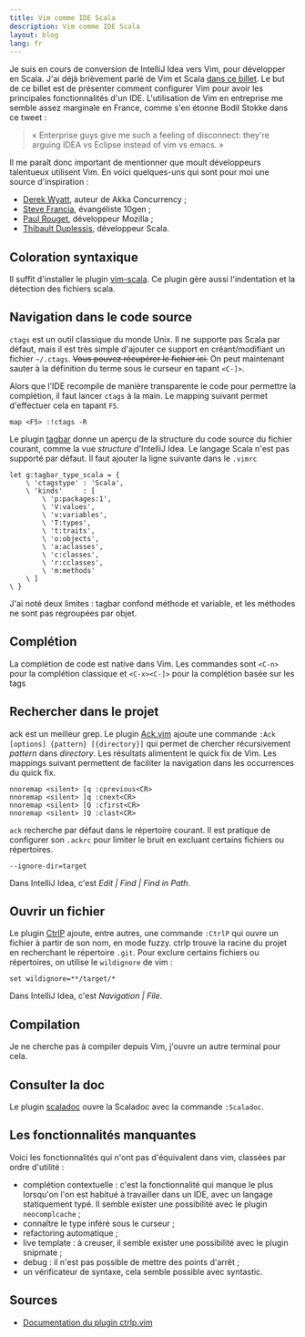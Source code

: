 ```yaml
---
title: Vim comme IDE Scala
description: Vim comme IDE Scala
layout: blog
lang: fr
---
```

Je suis en cours de conversion de IntelliJ Idea vers Vim, pour développer en Scala. J'ai déjà
brièvement parlé de Vim et Scala [dans ce billet](tdd-en-scala.html). Le but de ce billet est de
présenter comment configurer Vim pour avoir les principales fonctionnalités d'un IDE. L'utilisation
de Vim en entreprise me semble assez marginale en France, comme s'en étonne Bodil Stokke dans ce
tweet :

> « Enterprise guys give me such a feeling of disconnect: they're arguing IDEA vs Eclipse instead of
> vim vs emacs. »

Il me paraît donc important de mentionner que moult développeurs talentueux utilisent Vim. En voici
quelques-uns qui sont pour moi une source d'inspiration :

-   [Derek Wyatt](https://twitter.com/derekwyatt), auteur de Akka Concurrency ;
-   [Steve Francia](https://twitter.com/spf13), évangéliste 10gen ;
-   [Paul Rouget](https://twitter.com/paulrouget), développeur Mozilla ;
-   [Thibault Duplessis](https://twitter.com/ornicar), développeur Scala.

## Coloration syntaxique

Il suffit d'installer le plugin [vim-scala](https://github.com/derekwyatt/vim-scala). Ce plugin gère
aussi l'indentation et la détection des fichiers scala.

## Navigation dans le code source

`ctags` est un outil classique du monde Unix. Il ne supporte pas Scala par défaut, mais il est très
simple d'ajouter ce support en créant/modifiant un fichier `~/.ctags`. ~~Vous pouvez récupérer le
fichier ici.~~ On peut maintenant sauter à la
définition du terme sous le curseur en tapant `<C-]>`.

Alors que l'IDE recompile de manière transparente le code pour permettre la complétion, il faut
lancer `ctags` à la main. Le mapping suivant permet d'effectuer cela en tapant `F5`.

```
map <F5> :!ctags -R
```

Le plugin [tagbar](https://github.com/majutsushi/tagbar/) donne un aperçu de la structure du code
source du fichier courant, comme la vue *structure* d'IntelliJ Idea. Le langage Scala n'est pas
supporté par défaut. Il faut ajouter la ligne suivante dans le `.vimrc`

```
let g:tagbar_type_scala = {
    \ 'ctagstype' : 'Scala',
    \ 'kinds'     : [
        \ 'p:packages:1',
        \ 'V:values',
        \ 'v:variables',
        \ 'T:types',
        \ 't:traits',
        \ 'o:objects',
        \ 'a:aclasses',
        \ 'c:classes',
        \ 'r:cclasses',
        \ 'm:methods'
    \ ]
\ }
```

J'ai noté deux limites : tagbar confond méthode et variable, et les méthodes ne sont pas regroupées
par objet.

## Complétion

La complétion de code est native dans Vim. Les commandes sont `<C-n>` pour la complétion classique
et `<C-x><C-]>` pour la complétion basée sur les tags

## Rechercher dans le projet

ack est un meilleur grep. Le plugin [Ack.vim](https://github.com/mileszs/ack.vim) ajoute une
commande `:Ack [options] {pattern} [{directory}]` qui permet de chercher récursivement *pattern*
dans *directory*. Les résultats alimentent le quick fix de Vim. Les mappings suivant permettent de
faciliter la navigation dans les occurrences du quick fix.

```
nnoremap <silent> [q :cprevious<CR>
nnoremap <silent> ]q :cnext<CR>
nnoremap <silent> [Q :cfirst<CR>
nnoremap <silent> ]Q :clast<CR>
```

`ack` recherche par défaut dans le répertoire courant. Il est pratique de configurer son `.ackrc` pour
limiter le bruit en excluant certains fichiers ou répertoires.

```
--ignore-dir=target
```

Dans IntelliJ Idea, c'est *Edit | Find | Find in Path*.

## Ouvrir un fichier

Le plugin [CtrlP](https://github.com/kien/ctrlp.vim) ajoute, entre autres, une commande `:CtrlP` qui
ouvre un fichier à partir de son nom, en mode fuzzy. ctrlp trouve la racine du projet en recherchant
le répertoire `.git`. Pour exclure certains fichiers ou répertoires, on utilise le `wildignore` de
vim :

```
set wildignore=**/target/*
```

Dans IntelliJ Idea, c'est *Navigation | File*.

## Compilation

Je ne cherche pas à compiler depuis Vim, j'ouvre un autre terminal pour cela.

## Consulter la doc

Le plugin [scaladoc](https://github.com/mdreves/vim-scaladoc) ouvre la Scaladoc avec la commande
`:Scaladoc`.

## Les fonctionnalités manquantes

Voici les fonctionnalités qui n'ont pas d'équivalent dans vim, classées par ordre d'utilité :

-   complétion contextuelle : c'est la fonctionnalité qui manque le plus lorsqu'on l'on est habitué
    à travailler dans un IDE, avec un langage statiquement typé. Il semble exister une possibilité
    avec le plugin `neocomplcache` ;
-   connaître le type inféré sous le curseur ;
-   refactoring automatique ;
-   live template : à creuser, il semble exister une possibilité avec le plugin snipmate ;
-   debug : il n'est pas possible de mettre des points d'arrêt ;
-   un vérificateur de syntaxe, cela semble possible avec syntastic.

## Sources

-   [Documentation du plugin ctrlp.vim](http://kien.github.io/ctrlp.vim/)

